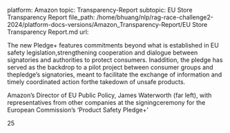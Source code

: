 platform: Amazon
topic: Transparency-Report
subtopic: EU Store Transparency Report
file_path: /home/bhuang/nlp/rag-race-challenge2-2024/platform-docs-versions/Amazon_Transparency-Report/EU Store Transparency Report.md
url: <EMPTY>

The new Pledge+ features commitments beyond what is established in EU safety legislation,strengthening cooperation and dialogue between signatories and authorities to protect consumers. Inaddition, the pledge has served as the backdrop to a pilot project between consumer groups and thepledge’s signatories, meant to facilitate the exchange of information and timely coordinated action forthe takedown of unsafe products.



Amazon’s Director of EU Public Policy, James Waterworth (far left), with representatives from other companies at the signingceremony for the European Commission’s ‘Product Safety Pledge+’

25